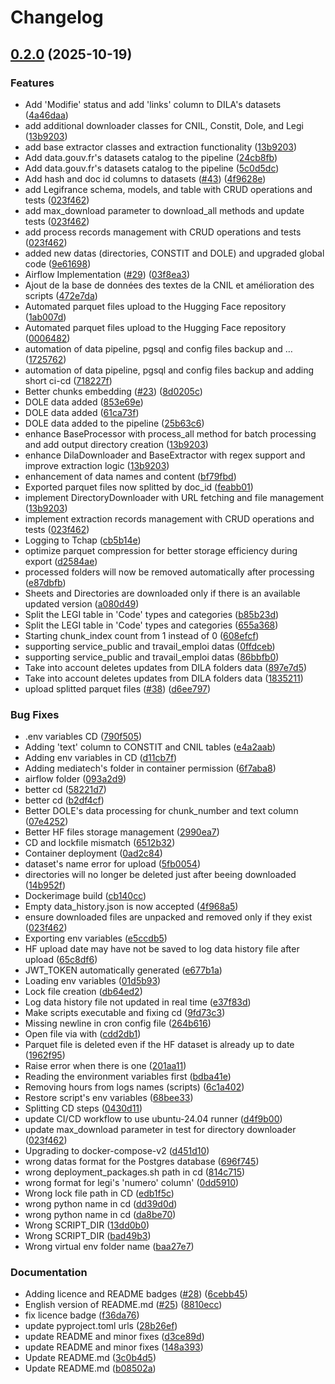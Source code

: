 # Changelog

## [0.2.0](https://github.com/mitchou10/mediatech/compare/v0.1.0...v0.2.0) (2025-10-19)


### Features

* Add 'Modifie' status and add 'links' column to DILA's datasets ([4a46daa](https://github.com/mitchou10/mediatech/commit/4a46daa8642677ba294058173e1013b88d30f4bd))
* add additional downloader classes for CNIL, Constit, Dole, and Legi ([13b9203](https://github.com/mitchou10/mediatech/commit/13b9203446d6c039d35090635aae3ab746fc39ed))
* add base extractor classes and extraction functionality ([13b9203](https://github.com/mitchou10/mediatech/commit/13b9203446d6c039d35090635aae3ab746fc39ed))
* Add data.gouv.fr's datasets catalog to the pipeline ([24cb8fb](https://github.com/mitchou10/mediatech/commit/24cb8fb24f782a1e02b6a68b7946d1db4e6b4f55))
* Add data.gouv.fr's datasets catalog to the pipeline ([5c0d5dc](https://github.com/mitchou10/mediatech/commit/5c0d5dc148d002a7fa7515184543497cb2c71cce))
* Add hash and doc id columns to datasets ([#43](https://github.com/mitchou10/mediatech/issues/43)) ([4f9628e](https://github.com/mitchou10/mediatech/commit/4f9628e6eb12de343a9eec94c293d260fca0f070))
* add Legifrance schema, models, and table with CRUD operations and tests ([023f462](https://github.com/mitchou10/mediatech/commit/023f462084616bf9079f1f558ce1a8a8f2076abb))
* add max_download parameter to download_all methods and update tests ([023f462](https://github.com/mitchou10/mediatech/commit/023f462084616bf9079f1f558ce1a8a8f2076abb))
* add process records management with CRUD operations and tests ([023f462](https://github.com/mitchou10/mediatech/commit/023f462084616bf9079f1f558ce1a8a8f2076abb))
* added new datas (directories, CONSTIT and DOLE) and upgraded global code ([9e61698](https://github.com/mitchou10/mediatech/commit/9e61698ed3b19b14ec998e9061308cead0862dc4))
* Airflow Implementation ([#29](https://github.com/mitchou10/mediatech/issues/29)) ([03f8ea3](https://github.com/mitchou10/mediatech/commit/03f8ea356f5c36e950d9e81b9de58f615ca1930b))
* Ajout de la base de données des textes de la CNIL et amélioration des scripts ([472e7da](https://github.com/mitchou10/mediatech/commit/472e7da34fb137a879712fc2488dbf8641db2a6d))
* Automated parquet files upload to the Hugging Face repository ([1ab007d](https://github.com/mitchou10/mediatech/commit/1ab007d67f639f7b3d1468f3d61f56c5d72bdbf3))
* Automated parquet files upload to the Hugging Face repository ([0006482](https://github.com/mitchou10/mediatech/commit/0006482c9a38ef62ba6e0294859e0fdd2866e5a4))
* automation of data pipeline, pgsql and config files backup and … ([1725762](https://github.com/mitchou10/mediatech/commit/172576239b081d502a35f480b07fdad148216102))
* automation of data pipeline, pgsql and config files backup and adding short ci-cd ([718227f](https://github.com/mitchou10/mediatech/commit/718227fc77ad0fe3061087bbb87ead486d7b5406))
* Better chunks embedding ([#23](https://github.com/mitchou10/mediatech/issues/23)) ([8d0205c](https://github.com/mitchou10/mediatech/commit/8d0205ce465d3cf8b41ecae739e59d09ad7f1e91))
* DOLE data added ([853e69e](https://github.com/mitchou10/mediatech/commit/853e69eac14ea7b113cecc08b2eaa56db71e54e0))
* DOLE data added ([61ca73f](https://github.com/mitchou10/mediatech/commit/61ca73fa4357a8633dfe3a6a6a9f8ba636d51254))
* DOLE data added to the pipeline ([25b63c6](https://github.com/mitchou10/mediatech/commit/25b63c61f71fd561055272b06445df100fdbf173))
* enhance BaseProcessor with process_all method for batch processing and add output directory creation ([13b9203](https://github.com/mitchou10/mediatech/commit/13b9203446d6c039d35090635aae3ab746fc39ed))
* enhance DilaDownloader and BaseExtractor with regex support and improve extraction logic ([13b9203](https://github.com/mitchou10/mediatech/commit/13b9203446d6c039d35090635aae3ab746fc39ed))
* enhancement of data names and content ([bf79fbd](https://github.com/mitchou10/mediatech/commit/bf79fbdd30cb7c9a31bb3ed33d493d6b9619f58a))
* Exported parquet files now splitted by doc_id ([feabb01](https://github.com/mitchou10/mediatech/commit/feabb01c4d065e276764cbfba90de9cbddd9c048))
* implement DirectoryDownloader with URL fetching and file management ([13b9203](https://github.com/mitchou10/mediatech/commit/13b9203446d6c039d35090635aae3ab746fc39ed))
* implement extraction records management with CRUD operations and tests ([023f462](https://github.com/mitchou10/mediatech/commit/023f462084616bf9079f1f558ce1a8a8f2076abb))
* Logging to Tchap ([cb5b14e](https://github.com/mitchou10/mediatech/commit/cb5b14eee014399a5a28d01322198880d0223d33))
* optimize parquet compression for better storage efficiency during export ([d2584ae](https://github.com/mitchou10/mediatech/commit/d2584ae2480fbb5c1217360e08f0ac6baaf394b0))
* processed folders will now be removed automatically after processing ([e87dbfb](https://github.com/mitchou10/mediatech/commit/e87dbfb1c22152900f61b180c686320b7abc2e87))
* Sheets and Directories are downloaded only if there is an available updated version ([a080d49](https://github.com/mitchou10/mediatech/commit/a080d49127815c6f1afe0abb2520ba0fb58d79f5))
* Split the LEGI table in 'Code' types and categories ([b85b23d](https://github.com/mitchou10/mediatech/commit/b85b23d326f39c62ab809284efd2785b5ae8d417))
* Split the LEGI table in 'Code' types and categories ([655a368](https://github.com/mitchou10/mediatech/commit/655a3680e6a7e937fddc87a081c042f01bb85cad))
* Starting chunk_index count from 1 instead of 0 ([608efcf](https://github.com/mitchou10/mediatech/commit/608efcf2e39275a81685c7e477e1be6856bc5f91))
* supporting service_public and travail_emploi datas ([0ffdceb](https://github.com/mitchou10/mediatech/commit/0ffdceb65e6e27b84403252f244949bb4e72257a))
* supporting service_public and travail_emploi datas ([86bbfb0](https://github.com/mitchou10/mediatech/commit/86bbfb0847e422e6322309bc0122d146dacd5c99))
* Take into account deletes updates from DILA folders data ([897e7d5](https://github.com/mitchou10/mediatech/commit/897e7d59291456b778c82a360f76d12f1a6cf279))
* Take into account deletes updates from DILA folders data ([1835211](https://github.com/mitchou10/mediatech/commit/183521170bb4e4069f26f9710d5e4c820006ceee))
* upload splitted parquet files ([#38](https://github.com/mitchou10/mediatech/issues/38)) ([d6ee797](https://github.com/mitchou10/mediatech/commit/d6ee797355d4a72693582585fbb1b70860f9418e))


### Bug Fixes

* .env variables CD ([790f505](https://github.com/mitchou10/mediatech/commit/790f5057a1fc61405f574d432b4e373a425f8d35))
* Adding 'text' column to CONSTIT and CNIL tables ([e4a2aab](https://github.com/mitchou10/mediatech/commit/e4a2aab474e6d937c75fb4bcf5ceb2c189d66d14))
* Adding env variables in CD ([d11cb7f](https://github.com/mitchou10/mediatech/commit/d11cb7f6b9e9e1e624680894e1565852e673e98b))
* Adding mediatech's folder in container permission ([6f7aba8](https://github.com/mitchou10/mediatech/commit/6f7aba8afe33a5ef57c8741c11938e8ad6ec04bc))
* airflow folder ([093a2d9](https://github.com/mitchou10/mediatech/commit/093a2d9d59df844561b792c2b4647b35aa89ac16))
* better cd ([58221d7](https://github.com/mitchou10/mediatech/commit/58221d7d8891ca81fccb12b284e99ffaf95d207e))
* better cd ([b2df4cf](https://github.com/mitchou10/mediatech/commit/b2df4cf6e030ff9e84660d0eebbc508a1c24b7f8))
* Better DOLE's data processing for chunk_number and text column ([07e4252](https://github.com/mitchou10/mediatech/commit/07e42526ba6e27d262edfd0c1cac10b56dce87c6))
* Better HF files storage management ([2990ea7](https://github.com/mitchou10/mediatech/commit/2990ea7a9d59a8e8f33c5ee2ca41062e16db48bd))
* CD and lockfile mismatch ([6512b32](https://github.com/mitchou10/mediatech/commit/6512b321d3bf799186d730ac87d80c1eaa929417))
* Container deployment ([0ad2c84](https://github.com/mitchou10/mediatech/commit/0ad2c8489a3acf77ce993529aa03a96bbf2830f5))
* dataset's name error for upload ([5fb0054](https://github.com/mitchou10/mediatech/commit/5fb0054eee5d41e1c385c423c7138bb6d2a852e5))
* directories will no longer be deleted just after beeing downloaded ([14b952f](https://github.com/mitchou10/mediatech/commit/14b952f3b55affbed2d8e620835cde26b195ac13))
* Dockerimage build ([cb140cc](https://github.com/mitchou10/mediatech/commit/cb140cc12cfd2929700d064252399432f03c6138))
* Empty data_history.json is now accepted ([4f968a5](https://github.com/mitchou10/mediatech/commit/4f968a5914c3dff0b07b0d51fa6fc0f8bd6c625f))
* ensure downloaded files are unpacked and removed only if they exist ([023f462](https://github.com/mitchou10/mediatech/commit/023f462084616bf9079f1f558ce1a8a8f2076abb))
* Exporting env variables ([e5ccdb5](https://github.com/mitchou10/mediatech/commit/e5ccdb5c02b06f7163234d4c14f245254f518799))
* HF upload date may have not be saved to log data history file after upload ([65c8df6](https://github.com/mitchou10/mediatech/commit/65c8df6892502bce2e88b70579b299b1345da35f))
* JWT_TOKEN automatically generated ([e677b1a](https://github.com/mitchou10/mediatech/commit/e677b1a5f754afe215179e78679f6ef64cc2faf0))
* Loading env variables ([01d5b93](https://github.com/mitchou10/mediatech/commit/01d5b937fa5d1b90fde6582a58d3c51a456516de))
* Lock file creation ([db64ed2](https://github.com/mitchou10/mediatech/commit/db64ed28952929c39c8ebb34d09166287d26c96f))
* Log data history file not updated in real time ([e37f83d](https://github.com/mitchou10/mediatech/commit/e37f83d1b60a3750f15c1e27d9a18e9f97f5b961))
* Make scripts executable and fixing cd ([9fd73c3](https://github.com/mitchou10/mediatech/commit/9fd73c37ff32cc646faec21a19c624bfb65f6640))
* Missing newline in cron config file ([264b616](https://github.com/mitchou10/mediatech/commit/264b616f04d18ec08bbad133438572d4f1a8469d))
* Open file via with ([cdd2db1](https://github.com/mitchou10/mediatech/commit/cdd2db116b6587fa5ab354a7e1b21dc7254d05e3))
* Parquet file is deleted even if the HF dataset is already up to date ([1962f95](https://github.com/mitchou10/mediatech/commit/1962f95d069edc84098fd798e14c87fa4589ba59))
* Raise error when there is one ([201aa11](https://github.com/mitchou10/mediatech/commit/201aa117ada882da643a701bde04e971ecf2d4a3))
* Reading the environment variables first ([bdba41e](https://github.com/mitchou10/mediatech/commit/bdba41e19c8ddf3ded2a2883086ab0b4acc8cb8b))
* Removing hours from logs names (scripts) ([6c1a402](https://github.com/mitchou10/mediatech/commit/6c1a40203385fd9467d2d96ce7f4964796ad7c17))
* Restore script's env variables ([68bee33](https://github.com/mitchou10/mediatech/commit/68bee334ac7d4f284c555d8afaa6d0491bd7904c))
* Splitting CD steps ([0430d11](https://github.com/mitchou10/mediatech/commit/0430d11a2e4df3b0ac887d7f63a78dd68c237525))
* update CI/CD workflow to use ubuntu-24.04 runner ([d4f9b00](https://github.com/mitchou10/mediatech/commit/d4f9b0005964cd702466d8839ef5fd0665c831e7))
* update max_download parameter in test for directory downloader ([023f462](https://github.com/mitchou10/mediatech/commit/023f462084616bf9079f1f558ce1a8a8f2076abb))
* Upgrading to docker-compose-v2 ([d451d10](https://github.com/mitchou10/mediatech/commit/d451d10694f2e369fa0a19c7e8ba55fc68f5a216))
* wrong datas format for the Postgres database ([696f745](https://github.com/mitchou10/mediatech/commit/696f745e072d019dc0228f321fe23cb18b8adc73))
* wrong deployment_packages.sh path in cd ([814c715](https://github.com/mitchou10/mediatech/commit/814c71515dd751fe40c9a71464284f6cb383dd51))
* wrong format for legi's 'numero' column' ([0dd5910](https://github.com/mitchou10/mediatech/commit/0dd591067ee709cf74b9780acb1ed378666c530f))
* Wrong lock file path in CD ([edb1f5c](https://github.com/mitchou10/mediatech/commit/edb1f5c897682b8cc6e1969beefe439c43f37797))
* wrong python name in cd ([dd39d0d](https://github.com/mitchou10/mediatech/commit/dd39d0d14da31f6260545202391f0b7753838fee))
* wrong python name in cd ([da8be70](https://github.com/mitchou10/mediatech/commit/da8be70546f566ad3577936ee7f24acef8b590bf))
* Wrong SCRIPT_DIR ([13dd0b0](https://github.com/mitchou10/mediatech/commit/13dd0b069bab294a53435279180a7ca8b6bbdd33))
* Wrong SCRIPT_DIR ([bad49b3](https://github.com/mitchou10/mediatech/commit/bad49b391de8fc568e38e602fd1b4963d85eec8c))
* Wrong virtual env folder name ([baa27e7](https://github.com/mitchou10/mediatech/commit/baa27e775efec49eece906bc3c7b8c41d1baa301))


### Documentation

* Adding licence and README badges ([#28](https://github.com/mitchou10/mediatech/issues/28)) ([6cebb45](https://github.com/mitchou10/mediatech/commit/6cebb45e00f60000f23cbf4e656b3ac53fb41e2a))
* English version of README.md ([#25](https://github.com/mitchou10/mediatech/issues/25)) ([8810ecc](https://github.com/mitchou10/mediatech/commit/8810ecc15ca594059c58c849e4586d53505304cf))
* fix licence badge ([f36da76](https://github.com/mitchou10/mediatech/commit/f36da76ef522d125b5e21513080cc126c11c7f61))
* update pyproject.toml urls ([28b26ef](https://github.com/mitchou10/mediatech/commit/28b26ef52db9ca1a58549d7729cc683369204efe))
* update README and minor fixes ([d3ce89d](https://github.com/mitchou10/mediatech/commit/d3ce89d6fed4107d31178720d7d3eb2c762dab32))
* update README and minor fixes ([148a393](https://github.com/mitchou10/mediatech/commit/148a3934aa4c50c341016ccb6db35a952aa27e3c))
* Update README.md ([3c0b4d5](https://github.com/mitchou10/mediatech/commit/3c0b4d52482052e603dba94eb9f38f1de69935e6))
* Update README.md ([b08502a](https://github.com/mitchou10/mediatech/commit/b08502afcd784277ddea18fd7a1833d3f9578491))
